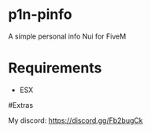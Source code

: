 # p1n-pinfo
A simple personal info Nui for FiveM

# Requirements
- ESX 

#Extras

My discord: https://discord.gg/Fb2bugCk

